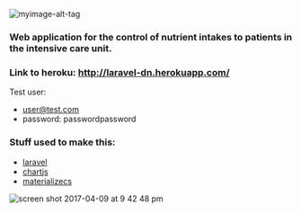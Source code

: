 ![myimage-alt-tag](http://laravel-dn.herokuapp.com/img/logo.png)

### Web application for the control of nutrient intakes to patients in the intensive care unit.

### Link to heroku: http://laravel-dn.herokuapp.com/

Test user: 
* user@test.com 
* password: passwordpassword
  
### Stuff used to make this:

 * [laravel](https://laravel.com/)
 * [chartjs](http://www.chartjs.org/)
 * [materializecs](https://github.com/dogfalo/materialize/)


![screen shot 2017-04-09 at 9 42 48 pm](https://cloud.githubusercontent.com/assets/6087113/24840442/8d29fc42-1d6d-11e7-9a79-3397cc3330f5.png)


